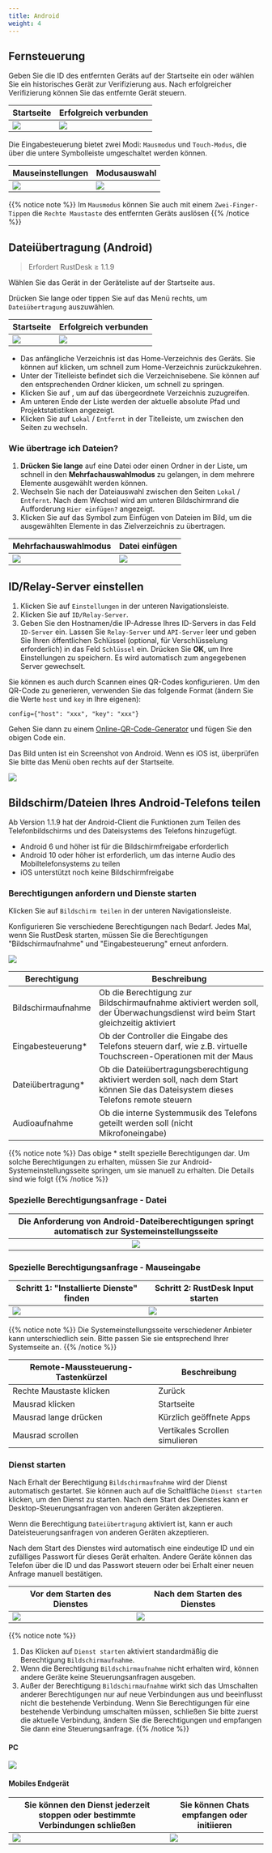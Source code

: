 ```yaml
---
title: Android
weight: 4
---
```


## Fernsteuerung

Geben Sie die ID des entfernten Geräts auf der Startseite ein oder wählen Sie ein historisches Gerät zur Verifizierung aus.
Nach erfolgreicher Verifizierung können Sie das entfernte Gerät steuern.

| Startseite | Erfolgreich verbunden |
| --- | --- |
| ![](/docs/en/client/android/images/connection_home_en.jpg?width=300px) | ![](/docs/en/client/android/images/connection_en.jpg?width=300px) |

Die Eingabesteuerung bietet zwei Modi: `Mausmodus` und `Touch-Modus`, die über die untere Symbolleiste umgeschaltet werden können.

| Mauseinstellungen | Modusauswahl |
| --- | --- |
| ![](/docs/en/client/android/images/touch_mode_icon_en.png?width=300px) | ![](/docs/en/client/android/images/touch_mode_en.jpg?width=300px) |

{{% notice note %}}
Im `Mausmodus` können Sie auch mit einem `Zwei-Finger-Tippen` die `Rechte Maustaste` des entfernten Geräts auslösen
{{% /notice %}}

## Dateiübertragung (Android)

> Erfordert RustDesk ≥ 1.1.9

Wählen Sie das Gerät in der Geräteliste auf der Startseite aus.

Drücken Sie lange oder tippen Sie auf das Menü rechts, um `Dateiübertragung` auszuwählen.

| Startseite | Erfolgreich verbunden |
| --- | --- |
| ![](/docs/en/client/android/images/connection_home_file_en.jpg?width=300px) | ![](/docs/en/client/android/images/file_connection_en.jpg?width=300px) |

- Das anfängliche Verzeichnis ist das Home-Verzeichnis des Geräts. Sie können auf <i class="fas fa-home"></i> klicken, um schnell zum Home-Verzeichnis zurückzukehren.
- Unter der Titelleiste befindet sich die Verzeichnisebene. Sie können auf den entsprechenden Ordner klicken, um schnell zu springen.
- Klicken Sie auf <i class="fas fa-arrow-up"></i>, um auf das übergeordnete Verzeichnis zuzugreifen.
- Am unteren Ende der Liste werden der aktuelle absolute Pfad und Projektstatistiken angezeigt.
- Klicken Sie auf `Lokal` / `Entfernt` in der Titelleiste, um zwischen den Seiten zu wechseln.

### Wie übertrage ich Dateien?

1. **Drücken Sie lange** auf eine Datei oder einen Ordner in der Liste, um schnell in den **Mehrfachauswahlmodus** zu gelangen, in dem mehrere Elemente ausgewählt werden können.
2. Wechseln Sie nach der Dateiauswahl zwischen den Seiten `Lokal` / `Entfernt`. Nach dem Wechsel wird am unteren Bildschirmrand die Aufforderung `Hier einfügen?` angezeigt.
3. Klicken Sie auf das Symbol zum Einfügen von Dateien im Bild, um die ausgewählten Elemente in das Zielverzeichnis zu übertragen.

| Mehrfachauswahlmodus | Datei einfügen |
| --- | --- |
| ![](/docs/en/client/android/images/file_multi_select_en.jpg?width=300px) | ![](/docs/en/client/android/images/file_copy_en.jpg?width=300px) |

## ID/Relay-Server einstellen

1. Klicken Sie auf `Einstellungen` in der unteren Navigationsleiste.
2. Klicken Sie auf `ID/Relay-Server`.
3. Geben Sie den Hostnamen/die IP-Adresse Ihres ID-Servers in das Feld `ID-Server` ein. Lassen Sie `Relay-Server` und `API-Server` leer und geben Sie Ihren öffentlichen Schlüssel (optional, für Verschlüsselung erforderlich) in das Feld `Schlüssel` ein. Drücken Sie **OK**, um Ihre Einstellungen zu speichern. Es wird automatisch zum angegebenen Server gewechselt.

Sie können es auch durch Scannen eines QR-Codes konfigurieren. Um den QR-Code zu generieren, verwenden Sie das folgende Format (ändern Sie die Werte `host` und `key` in Ihre eigenen):

```nolang
config={"host": "xxx", "key": "xxx"}
```

Gehen Sie dann zu einem [Online-QR-Code-Generator](https://www.qr-code-generator.com/) und fügen Sie den obigen Code ein.

Das Bild unten ist ein Screenshot von Android. Wenn es iOS ist, überprüfen Sie bitte das Menü oben rechts auf der Startseite.

![](/docs/en/client/android/images/id_setting_en.jpg?width=300px)

## Bildschirm/Dateien Ihres Android-Telefons teilen

Ab Version 1.1.9 hat der Android-Client die Funktionen zum Teilen des Telefonbildschirms und des Dateisystems des Telefons hinzugefügt.

- Android 6 und höher ist für die Bildschirmfreigabe erforderlich
- Android 10 oder höher ist erforderlich, um das interne Audio des Mobiltelefonsystems zu teilen
- iOS unterstützt noch keine Bildschirmfreigabe

### Berechtigungen anfordern und Dienste starten

Klicken Sie auf `Bildschirm teilen` in der unteren Navigationsleiste.

Konfigurieren Sie verschiedene Berechtigungen nach Bedarf. Jedes Mal, wenn Sie RustDesk starten, müssen Sie die Berechtigungen "Bildschirmaufnahme" und "Eingabesteuerung" erneut anfordern.

![](/docs/en/client/android/images/server_off_en.jpg?width=300px)

| Berechtigung | Beschreibung |
| --- | --- |
| Bildschirmaufnahme | Ob die Berechtigung zur Bildschirmaufnahme aktiviert werden soll, der Überwachungsdienst wird beim Start gleichzeitig aktiviert |
| Eingabesteuerung* | Ob der Controller die Eingabe des Telefons steuern darf, wie z.B. virtuelle Touchscreen-Operationen mit der Maus |
| Dateiübertragung* | Ob die Dateiübertragungsberechtigung aktiviert werden soll, nach dem Start können Sie das Dateisystem dieses Telefons remote steuern |
| Audioaufnahme | Ob die interne Systemmusik des Telefons geteilt werden soll (nicht Mikrofoneingabe) |

{{% notice note %}}
Das obige * stellt spezielle Berechtigungen dar. Um solche Berechtigungen zu erhalten, müssen Sie zur Android-Systemeinstellungsseite springen, um sie manuell zu erhalten. Die Details sind wie folgt
{{% /notice %}}

### Spezielle Berechtigungsanfrage - Datei

| Die Anforderung von Android-Dateiberechtigungen springt automatisch zur Systemeinstellungsseite |
| :---: |
| ![](/docs/en/client/android/images/get_file_en.jpg?width=300px) |

### Spezielle Berechtigungsanfrage - Mauseingabe
| Schritt 1: "Installierte Dienste" finden | Schritt 2: RustDesk Input starten |
| --- | --- |
| ![](/docs/en/client/android/images/get_input1_en.jpg?width=300px) | ![](/docs/en/client/android/images/get_input2_en.jpg?width=300px) |

{{% notice note %}}
Die Systemeinstellungsseite verschiedener Anbieter kann unterschiedlich sein. Bitte passen Sie sie entsprechend Ihrer Systemseite an.
{{% /notice %}}

| Remote-Maussteuerung-Tastenkürzel | Beschreibung |
| --- | --- |
| Rechte Maustaste klicken | Zurück |
| Mausrad klicken | Startseite |
| Mausrad lange drücken | Kürzlich geöffnete Apps |
| Mausrad scrollen | Vertikales Scrollen simulieren |

### Dienst starten

Nach Erhalt der Berechtigung `Bildschirmaufnahme` wird der Dienst automatisch gestartet. Sie können auch auf die Schaltfläche `Dienst starten` klicken, um den Dienst zu starten. Nach dem Start des Dienstes kann er Desktop-Steuerungsanfragen von anderen Geräten akzeptieren.

Wenn die Berechtigung `Dateiübertragung` aktiviert ist, kann er auch Dateisteuerungsanfragen von anderen Geräten akzeptieren.

Nach dem Start des Dienstes wird automatisch eine eindeutige ID und ein zufälliges Passwort für dieses Gerät erhalten. Andere Geräte können das Telefon über die ID und das Passwort steuern oder bei Erhalt einer neuen Anfrage manuell bestätigen.

| Vor dem Starten des Dienstes | Nach dem Starten des Dienstes |
| --- | --- |
| ![](/docs/en/client/android/images/server_off_en.jpg?width=300px) | ![](/docs/en/client/android/images/server_on_en.jpg?width=300px) |

{{% notice note %}}
1. Das Klicken auf `Dienst starten` aktiviert standardmäßig die Berechtigung `Bildschirmaufnahme`.
2. Wenn die Berechtigung `Bildschirmaufnahme` nicht erhalten wird, können andere Geräte keine Steuerungsanfragen ausgeben.
3. Außer der Berechtigung `Bildschirmaufnahme` wirkt sich das Umschalten anderer Berechtigungen nur auf neue Verbindungen aus und beeinflusst nicht die bestehende Verbindung. Wenn Sie Berechtigungen für eine bestehende Verbindung umschalten müssen, schließen Sie bitte zuerst die aktuelle Verbindung, ändern Sie die Berechtigungen und empfangen Sie dann eine Steuerungsanfrage.
{{% /notice %}}

#### PC

![](/docs/en/client/android/images/android_server_pc_side_en.png?width=700px)

#### Mobiles Endgerät

| Sie können den Dienst jederzeit stoppen oder bestimmte Verbindungen schließen | Sie können Chats empfangen oder initiieren |
| --- | --- |
| ![](/docs/en/client/android/images/server_on_en.jpg?width=300px) | ![](/docs/en/client/android/images/android_server2_en.jpg?width=300px) |